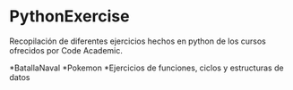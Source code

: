 # PythonExercise

Recopilación de diferentes ejercicios hechos en python de los cursos ofrecidos por Code Academic.

*BatallaNaval
*Pokemon
*Ejercicios de funciones, ciclos y estructuras de datos
